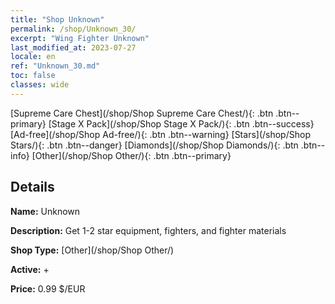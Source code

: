 ```yaml
---
title: "Shop Unknown"
permalink: /shop/Unknown_30/
excerpt: "Wing Fighter Unknown"
last_modified_at: 2023-07-27
locale: en
ref: "Unknown_30.md"
toc: false
classes: wide
---
```



  [Supreme Care Chest](/shop/Shop Supreme Care Chest/){: .btn .btn--primary}   [Stage X Pack](/shop/Shop Stage X Pack/){: .btn .btn--success}   [Ad-free](/shop/Shop Ad-free/){: .btn .btn--warning}   [Stars](/shop/Shop Stars/){: .btn .btn--danger}   [Diamonds](/shop/Shop Diamonds/){: .btn .btn--info}   [Other](/shop/Shop Other/){: .btn .btn--primary} 

## Details

 **Name:** Unknown 

 **Description:** Get 1-2 star equipment, fighters, and fighter materials

 **Shop Type:** [Other](/shop/Shop Other/)

 **Active:** + 

 **Price:** 0.99 $/EUR 


